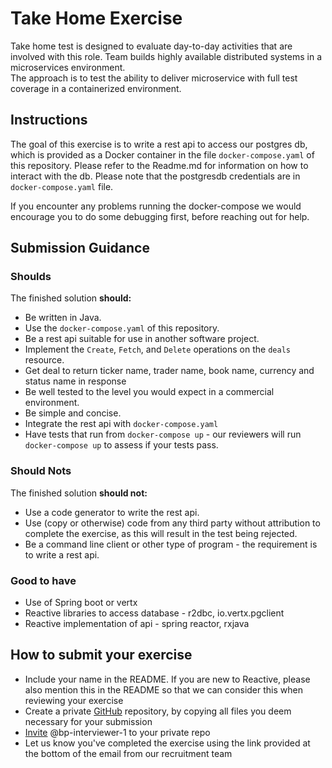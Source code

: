 # Take Home Exercise

Take home test is designed to evaluate day-to-day activities that are involved with this role.
Team builds highly available distributed systems in a microservices environment.  
The approach is to test the ability to deliver microservice with full test coverage in a containerized environment. 

## Instructions
The goal of this exercise is to write a rest api  to access our postgres db, which is provided as a Docker
container in the file `docker-compose.yaml` of this repository. Please refer to the
Readme.md for information on how to interact with the db. Please note that the postgresdb credentials are in `docker-compose.yaml` file.


If you encounter any problems running the docker-compose we would encourage you to do some debugging first,
before reaching out for help.



## Submission Guidance

### Shoulds

The finished solution **should:**
- Be written in Java.
- Use the `docker-compose.yaml` of this repository.
- Be a rest api suitable for use in another software project.
- Implement the `Create`, `Fetch`, and `Delete` operations on the `deals` resource.
- Get deal to return ticker name, trader name, book name, currency and status name in response
- Be well tested to the level you would expect in a commercial environment. 
- Be simple and concise.
- Integrate the rest api with `docker-compose.yaml `
- Have tests that run from `docker-compose up` - our reviewers will run `docker-compose up` to assess if your tests pass.

### Should Nots

The finished solution **should not:**
- Use a code generator to write the rest api.
- Use (copy or otherwise) code from any third party without attribution to complete the exercise, as this will result in the test being rejected.
- Be a command line client or other type of program - the requirement is to write a rest api.

### Good to have

- Use of Spring boot or vertx
- Reactive libraries to access database - r2dbc, io.vertx.pgclient
- Reactive implementation of api - spring reactor, rxjava

## How to submit your exercise

- Include your name in the README. If you are new to Reactive, please also mention this in the README so that we can consider this when reviewing your exercise
- Create a private [GitHub](https://help.github.com/en/articles/create-a-repo) repository, by copying all files you deem necessary for your submission
- [Invite](https://help.github.com/en/articles/inviting-collaborators-to-a-personal-repository) @bp-interviewer-1 to your private repo
- Let us know you've completed the exercise using the link provided at the bottom of the email from our recruitment team


